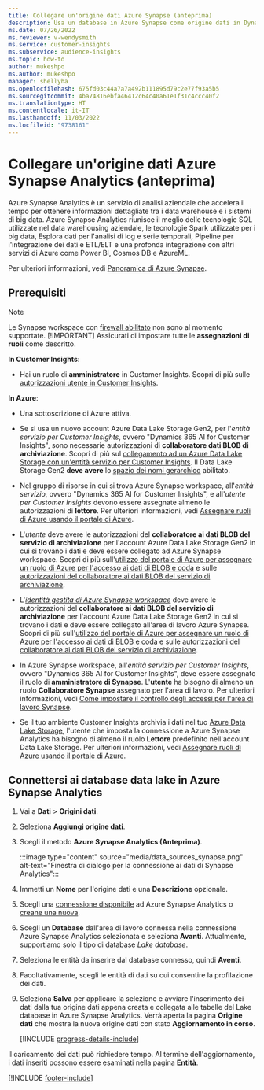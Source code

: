 ```yaml
---
title: Collegare un'origine dati Azure Synapse (anteprima)
description: Usa un database in Azure Synapse come origine dati in Dynamics 365 Customer Insights.
ms.date: 07/26/2022
ms.reviewer: v-wendysmith
ms.service: customer-insights
ms.subservice: audience-insights
ms.topic: how-to
author: mukeshpo
ms.author: mukeshpo
manager: shellyha
ms.openlocfilehash: 675fd03c44a7a7a492b111895d79c2e77f93a5b5
ms.sourcegitcommit: 4ba74816ebfa46412c64c40a61e1f31c4ccc40f2
ms.translationtype: HT
ms.contentlocale: it-IT
ms.lasthandoff: 11/03/2022
ms.locfileid: "9738161"
---
```

# <a name="connect-an-azure-synapse-analytics-data-source-preview"></a>Collegare un'origine dati Azure Synapse Analytics (anteprima)

Azure Synapse Analytics è un servizio di analisi aziendale che accelera il tempo per ottenere informazioni dettagliate tra i data warehouse e i sistemi di big data. Azure Synapse Analytics riunisce il meglio delle tecnologie SQL utilizzate nel data warehousing aziendale, le tecnologie Spark utilizzate per i big data, Esplora dati per l'analisi di log e serie temporali, Pipeline per l'integrazione dei dati e ETL/ELT e una profonda integrazione con altri servizi di Azure come Power BI, Cosmos DB e AzureML.

Per ulteriori informazioni, vedi [Panoramica di Azure Synapse](/azure/synapse-analytics/overview-what-is).

## <a name="prerequisites"></a>Prerequisiti

> [!NOTE]
> Le Synapse workspace con [firewall abilitato](/azure/synapse-analytics/security/synapse-workspace-ip-firewall) non sono al momento supportate.
> [!IMPORTANT]
> Assicurati di impostare tutte le **assegnazioni di ruoli** come descritto.  

**In Customer Insights**:

* Hai un ruolo di **amministratore** in Customer Insights. Scopri di più sulle [autorizzazioni utente in Customer Insights](permissions.md#add-users).

**In Azure**:

- Una sottoscrizione di Azure attiva.

- Se si usa un nuovo account Azure Data Lake Storage Gen2, per l'*entità servizio per Customer Insights*, ovvero "Dynamics 365 AI for Customer Insights", sono necessarie autorizzazioni di **collaboratore dati BLOB di archiviazione**. Scopri di più sul [collegamento ad un Azure Data Lake Storage con un'entità servizio per Customer Insights](connect-service-principal.md). Il Data Lake Storage Gen2 **deve avere** lo [spazio dei nomi gerarchico](/azure/storage/blobs/data-lake-storage-namespace) abilitato.

- Nel gruppo di risorse in cui si trova Azure Synapse workspace, all'*entità servizio*, ovvero "Dynamics 365 AI for Customer Insights", e all'*utente per Customer Insights* devono essere assegnate almeno le autorizzazioni di **lettore**. Per ulteriori informazioni, vedi [Assegnare ruoli di Azure usando il portale di Azure](/azure/role-based-access-control/role-assignments-portal).

- L'*utente* deve avere le autorizzazioni del **collaboratore ai dati BLOB del servizio di archiviazione** per l'account Azure Data Lake Storage Gen2 in cui si trovano i dati e deve essere collegato ad Azure Synapse workspace. Scopri di più sull'[utilizzo del portale di Azure per assegnare un ruolo di Azure per l'accesso ai dati di BLOB e coda](/azure/storage/common/storage-auth-aad-rbac-portal) e sulle [autorizzazioni del collaboratore ai dati BLOB del servizio di archiviazione](/azure/role-based-access-control/built-in-roles#storage-blob-data-contributor).

- L'*[identità gestita di Azure Synapse workspace](/azure/synapse-analytics/security/synapse-workspace-managed-identity)* deve avere le autorizzazioni del **collaboratore ai dati BLOB del servizio di archiviazione** per l'account Azure Data Lake Storage Gen2 in cui si trovano i dati e deve essere collegato all'area di lavoro Azure Synapse. Scopri di più sull'[utilizzo del portale di Azure per assegnare un ruolo di Azure per l'accesso ai dati di BLOB e coda](/azure/storage/common/storage-auth-aad-rbac-portal) e sulle [autorizzazioni del collaboratore ai dati BLOB del servizio di archiviazione](/azure/role-based-access-control/built-in-roles#storage-blob-data-contributor).

- In Azure Synapse workspace, all'*entità servizio per Customer Insights*, ovvero "Dynamics 365 AI for Customer Insights", deve essere assegnato il ruolo di **amministratore di Synapse**. L'**utente** ha bisogno di almeno un ruolo **Collaboratore Synapse** assegnato per l'area di lavoro. Per ulteriori informazioni, vedi [Come impostare il controllo degli accessi per l'area di lavoro Synapse](/azure/synapse-analytics/security/how-to-set-up-access-control).

- Se il tuo ambiente Customer Insights archivia i dati nel tuo [Azure Data Lake Storage](own-data-lake-storage.md), l'utente che imposta la connessione a Azure Synapse Analytics ha bisogno di almeno il ruolo **Lettore** predefinito nell'account Data Lake Storage. Per ulteriori informazioni, vedi [Assegnare ruoli di Azure usando il portale di Azure](/azure/role-based-access-control/role-assignments-portal).

## <a name="connect-to-the-data-lake-database-in-azure-synapse-analytics"></a>Connettersi ai database data lake in Azure Synapse Analytics

1. Vai a **Dati** > **Origini dati**.

1. Seleziona **Aggiungi origine dati**.

1. Scegli il metodo **Azure Synapse Analytics (Anteprima)**.

   :::image type="content" source="media/data_sources_synapse.png" alt-text="Finestra di dialogo per la connessione ai dati di Synapse Analytics":::
  
1. Immetti un **Nome** per l'origine dati e una **Descrizione** opzionale.

1. Scegli una [connessione disponibile](connections.md) ad Azure Synapse Analytics o [creane una nuova](export-azure-synapse-analytics.md#set-up-connection-to-azure-synapse).

1. Scegli un **Database** dall'area di lavoro connessa nella connessione Azure Synapse Analytics selezionata e seleziona **Avanti**. Attualmente, supportiamo solo il tipo di database *Lake database*.

1. Seleziona le entità da inserire dal database connesso, quindi **Aventi**.

1. Facoltativamente, scegli le entità di dati su cui consentire la profilazione dei dati.

1. Seleziona **Salva** per applicare la selezione e avviare l'inserimento dei dati dalla tua origine dati appena creata e collegata alle tabelle del Lake database in Azure Synapse Analytics. Verrà aperta la pagina **Origine dati** che mostra la nuova origine dati con stato **Aggiornamento in corso**.

   [!INCLUDE [progress-details-include](includes/progress-details-pane.md)]

Il caricamento dei dati può richiedere tempo. Al termine dell'aggiornamento, i dati inseriti possono essere esaminati nella pagina [**Entità**](entities.md).

[!INCLUDE [footer-include](includes/footer-banner.md)]
